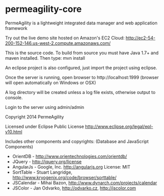 permeagility-core
=================

PermeAgility is a lightweight integrated data manager and web application framework

Try out the live demo site hosted on Amazon's EC2 Cloud: http://ec2-54-200-152-146.us-west-2.compute.amazonaws.com/

This is the source code. To build from source you must have Java 1.7+ and maven installed.
Then type: mvn install

An eclipse project is also configured, just import the project using eclipse.

Once the server is running, open browser to http://localhost:1999 
(browser will open automatically on Windows or OSX)

A log directory will be created unless a log file exists, otherwise output to console.  

Login to the server using admin/admin


Copyright 2014 PermeAgility

Licensed under Eclipse Public License http://www.eclipse.org/legal/epl-v10.html


Includes other components and copyrights: (Database and JavaScript Components)

- OrientDB - http://www.orientechnologies.com/orientdb/
- JQuery - http://jquery.org/license
- AngularJs - Google, Inc. http://angularjs.org  License: MIT
- SortTable - Stuart Langridge, http://www.kryogenix.org/code/browser/sorttable/
- JSCalendar - Mihai Bazon, http://www.dynarch.com/projects/calendar
- JSColor - Jan Odvarko, http://odvarko.cz, http://jscolor.com
